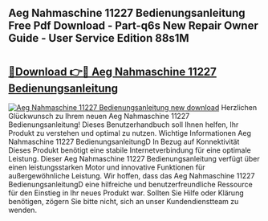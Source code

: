## Aeg Nahmaschine 11227 Bedienungsanleitung Free Pdf Download - Part-q6s New Repair Owner Guide - User Service Edition 88s1M

# <h2><a href="http://df61u8b.blite.top/?on=Aeg+Nahmaschine+11227+Bedienungsanleitung">🔗Download 👉🔴 Aeg Nahmaschine 11227 Bedienungsanleitung</a></h2>

[![Aeg Nahmaschine 11227 Bedienungsanleitung new download](https://i.imgur.com/lujVjoI.png)](http://df61u8b.blite.top/?on=Aeg+Nahmaschine+11227+Bedienungsanleitung)
Herzlichen Glückwunsch zu Ihrem neuen Aeg Nahmaschine 11227 Bedienungsanleitung! Dieses Benutzerhandbuch soll Ihnen helfen, Ihr Produkt zu verstehen und optimal zu nutzen. Wichtige Informationen Aeg Nahmaschine 11227 BedienungsanleitungD In Bezug auf Konnektivität Dieses Produkt benötigt eine stabile Internetverbindung für eine optimale Leistung. Dieser Aeg Nahmaschine 11227 Bedienungsanleitung verfügt über einen leistungsstarken Motor und innovative Funktionen für außergewöhnliche Leistung. Wir hoffen, dass das Aeg Nahmaschine 11227 BedienungsanleitungD eine hilfreiche und benutzerfreundliche Ressource für den Einstieg in Ihr neues Produkt war. Sollten Sie Hilfe oder Klärung benötigen, zögern Sie bitte nicht, sich an unser Kundendienstteam zu wenden.
